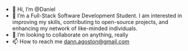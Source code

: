 - 👋 Hi, I’m @Daniel
- 👀 I’m a Full-Stack Software Development Student. I am interested in improving my skills, contributing to open-source projects, and enhancing my network of like-minded individuals.
- 💞️ I’m looking to collaborate on anything, really
- 📫 How to reach me dann.agoston@gmail.com

<!---
Daniel-Agoston/Daniel-Agoston is a ✨ special ✨ repository because its `README.md` (this file) appears on your GitHub profile.
You can click the Preview link to take a look at your changes.
--->
